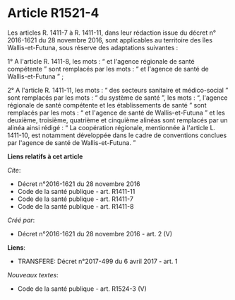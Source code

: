 # Article R1521-4

Les articles R. 1411-7 à R. 1411-11, dans leur rédaction issue du décret n° 2016-1621 du 28 novembre 2016, sont applicables
au territoire des îles Wallis-et-Futuna, sous réserve des adaptations suivantes : 

1° A l'article R. 1411-8, les mots : “ et l'agence régionale de santé compétente ” sont remplacés par les mots : “ et
l'agence de santé de Wallis-et-Futuna ” ; 

2° A l'article R. 1411-11, les mots : “ des secteurs sanitaire et médico-social ” sont remplacés par les mots : “ du système
de santé ”, les mots : “, l'agence régionale de santé compétente et les établissements de santé ” sont remplacés par les
mots : “ et l'agence de santé de Wallis-et-Futuna ” et les deuxième, troisième, quatrième et cinquième alinéas sont remplacés
par un alinéa ainsi rédigé : “ La coopération régionale, mentionnée à l'article L. 1411-10, est notamment développée dans le
cadre de conventions conclues par l'agence de santé de Wallis-et-Futuna. ”

**Liens relatifs à cet article**

_Cite_:

  - Décret n°2016-1621 du 28 novembre 2016
  - Code de la santé publique - art. R1411-11
  - Code de la santé publique - art. R1411-7
  - Code de la santé publique - art. R1411-8

_Créé par_:

  - Décret n°2016-1621 du 28 novembre 2016 - art. 2 (V)

**Liens**:

  - TRANSFERE: Décret n°2017-499 du 6 avril 2017 - art. 1

_Nouveaux textes_:

  - Code de la santé publique - art. R1524-3 (V)
